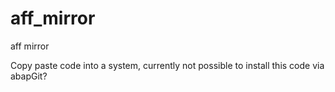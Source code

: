 # aff_mirror
aff mirror

Copy paste code into a system, currently not possible to install this code via abapGit?
